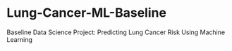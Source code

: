# Lung-Cancer-ML-Baseline

Baseline Data Science Project: Predicting Lung Cancer Risk Using Machine Learning
